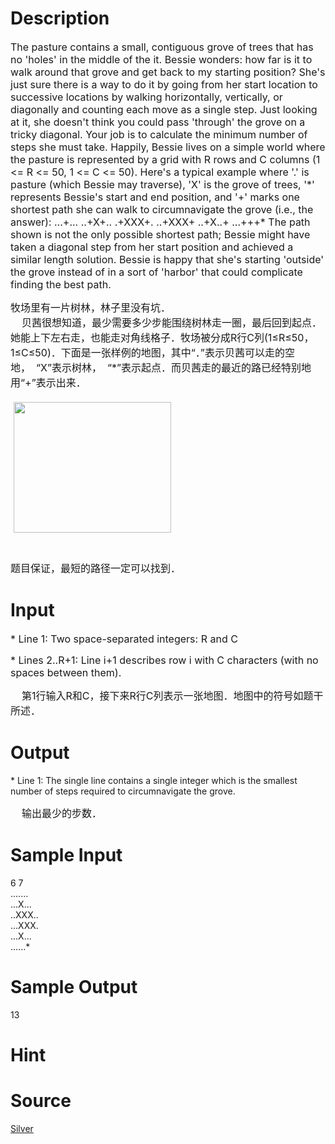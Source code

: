 
# Description

<div class="content"><p><span style="font-size: medium">The pasture contains a small, contiguous grove of trees that has no &#39;holes&#39; in the middle of the it. Bessie wonders: how far is it to walk around that grove and get back to my starting position? She&#39;s just sure there is a way to do it by going from her start location to successive locations by walking horizontally, vertically, or diagonally and counting each move as a single step. Just looking at it, she doesn&#39;t think you could pass &#39;through&#39; the grove on a tricky diagonal. Your job is to calculate the minimum number of steps she must take. Happily, Bessie lives on a simple world where the pasture is represented by a grid with R rows and C columns (1 &lt;= R &lt;= 50, 1 &lt;= C &lt;= 50). Here&#39;s a typical example where &#39;.&#39; is pasture (which Bessie may traverse), &#39;X&#39; is the grove of trees, &#39;*&#39; represents Bessie&#39;s start and end position, and &#39;+&#39; marks one shortest path she can walk to circumnavigate the grove (i.e., the answer): ...+... ..+X+.. .+XXX+. ..+XXX+ ..+X..+ ...+++* The path shown is not the only possible shortest path; Bessie might have taken a diagonal step from her start position and achieved a similar length solution. Bessie is happy that she&#39;s starting &#39;outside&#39; the grove instead of in a sort of &#39;harbor&#39; that could complicate finding the best path. </span></p>
<div><span style="font-size: medium">牧场里有一片树林，林子里没有坑．</span></div>
<div><span style="font-size: medium">    贝茜很想知道，最少需要多少步能围绕树林走一圈，最后回到起点．她能上下左右走，也能走对角线格子．牧场被分成R行C列(1≤R≤50，1≤C≤50)．下面是一张样例的地图，其中“．”表示贝茜可以走的空地，  “X”表示树林，  “*”表示起点．而贝茜走的最近的路已经特别地用“+”表示出来．</span></div>
<div><span style="font-size: medium"> </span></div>
<div><span style="font-size: medium"> <img height="209" width="252" alt="" src="/source/bzoj/1656/img/aHR0cHM6Ly9seWRzeS5jb20vSnVkZ2VPbmxpbmUvdXBsb2FkLzIwMTQwMS8xMSg1KS5qcGc=.jpg"/></span></div>
<div><span style="font-size: medium"> </span></div>
<div><span style="font-size: medium"> </span></div>
<div></div>
<div><span style="font-size: medium">题目保证，最短的路径一定可以找到．</span></div></div>

# Input

<div class="content"><p><span style="font-size: medium">* Line 1: Two space-separated integers: R and C </span></p>
<p><span style="font-size: medium">* Lines 2..R+1: Line i+1 describes row i with C characters (with no spaces between them). </span></p>
<div><span style="font-size: medium">    第1行输入R和C，接下来R行C列表示一张地图．地图中的符号如题干所述．</span></div></div>

# Output

<div class="content"><p>* Line 1: The single line contains a single integer which is the smallest number of steps required to circumnavigate the grove.</p>
<div><span style="font-size: medium">    输出最少的步数．</span></div>
<p></p></div>

# Sample Input

<div class="content"><span class="sampledata">6 7<br/>
.......<br/>
...X...<br/>
..XXX..<br/>
...XXX.<br/>
...X...<br/>
......*<br/>
</span></div>

# Sample Output

<div class="content"><span class="sampledata">13</span></div>

# Hint

<div class="content"><p></p></div>

# Source

<div class="content"><p><a href="problemset.php?search=Silver">Silver</a></p></div>

